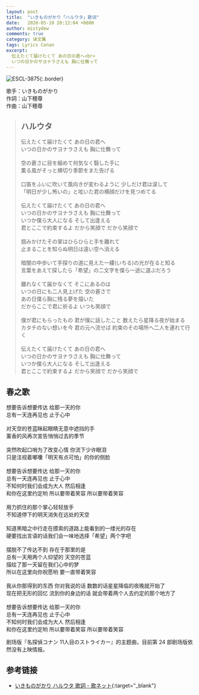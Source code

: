```yaml
---
layout: post
title:  "いきものがかり「ハルウタ」歌词"
date:   2020-05-10 20:12:04 +0800
author: mistydew
comments: true
category: 译文集
tags: Lyrics Conan
excerpt:
  伝えたくて届けたくて あの日の君へ<br>
  いつの日かのサヨナラさえも 胸に仕舞って
---
```

![ESCL-3875](https://is2-ssl.mzstatic.com/image/thumb/Music/v4/40/bd/9f/40bd9f16-c727-90b6-463c-c52335d01c0e/source/600x600bb.jpg){:.border}

歌手：いきものがかり<br>
作詞：山下穂尊<br>
作曲：山下穂尊

<blockquote class="original">
  <h2>ハルウタ</h2>
  <p>
    伝えたくて届けたくて あの日の君へ<br>
    いつの日かのサヨナラさえも 胸に仕舞って<br>
    <br>
    空の蒼さに目を細めて何気なく翳した手に<br>
    薫る風がそっと横切り季節をまた告げる<br>
    <br>
    口笛をふいに吹いて風向きが変わるように 少しだけ君は涙して<br>
    「明日が少し怖いの」と呟いた君の横顔だけを見つめてる<br>
    <br>
    伝えたくて届けたくて あの日の君へ<br>
    いつの日かのサヨナラさえも 胸に仕舞って<br>
    いつか僕ら大人になる そして出逢える<br>
    君とここで約束するよ だから笑顔で だから笑顔で<br>
    <br>
    掴みかけたその掌はひらひらと手を離れて<br>
    止まることを知らぬ明日は遠い空へ消える<br>
    <br>
    暗闇の中歩いて手探りの道に見えた一縷(いちる)の光が在ると知る<br>
    言葉をあえて探したら「希望」の二文字を僕ら一途に選ぶだろう<br>
    <br>
    離れなくて届かなくて そこにあるのは<br>
    いつの日にも二人見上げた 空の蒼さで<br>
    あの日僕ら胸に残る夢を描いた<br>
    だからここで君に祈るよ いつも笑顔で<br>
    <br>
    僕が君にもらったもの 君が僕に話したこと 数えたら星降る夜が始まる<br>
    カタチのない想いを今 君の元へ流せば 約束のその場所へ二人を連れて行く<br>
    <br>
    伝えたくて届けたくて あの日の君へ<br>
    いつの日かのサヨナラさえも 胸に仕舞って<br>
    いつか僕ら大人になる そして出逢える<br>
    君とここで約束するよ だから笑顔で だから笑顔で
  </p>
</blockquote>

<div class="translation">
  <h2>春之歌</h2>
  <p>
    想要告诉想要传达 给那一天的你<br>
    总有一天连再见也 止于心中<br>
    <br>
    对天空的苍蓝眯起眼睛无意中遮挡的手<br>
    薰香的风再次宣告悄悄过去的季节<br>
    <br>
    突然吹起口哨为了改变心情 你流下少许眼泪<br>
    只是注视着嘟囔「明天有点可怕」的你的侧脸<br>
    <br>
    想要告诉想要传达 给那一天的你<br>
    总有一天连再见也 止于心中<br>
    不知何时我们会成为大人 然后相逢<br>
    和你在这里约定哟 所以要带着笑容 所以要带着笑容<br>
    <br>
    用力抓住的那个掌心轻轻放手<br>
    不知道停下的明天消失在远处的天空<br>
    <br>
    知道黑暗之中行走在摸索的道路上能看到的一缕光的存在<br>
    硬要找出言语的话我们会一味地选择「希望」两个字吧<br>
    <br>
    摆脱不了传达不到 存在于那里的是<br>
    总有一天用两个人仰望的 天空的苍蓝<br>
    描绘了那一天留在我们心中的梦<br>
    所以在这里向你祝愿哟 要一直带着笑容<br>
    <br>
    我从你那得到的东西 你对我说的话 数数的话星星降临的夜晚就开始了<br>
    现在把无形的回忆 流到你的身边的话 就会带着两个人去约定的那个地方了<br>
    <br>
    想要告诉想要传达 给那一天的你<br>
    总有一天连再见也 止于心中<br>
    不知何时我们会成为大人 然后相逢<br>
    和你在这里约定哟 所以要带着笑容 所以要带着笑容
  </p>
</div>

剧场版『名探偵コナン 11人目のストライカー』的主题曲，目前第 24 部剧场版依然没有上映情报。

## 参考链接

* [いきものがかり ハルウタ 歌詞 - 歌ネット](https://www.uta-net.com/song/127990/){:target="_blank"}
